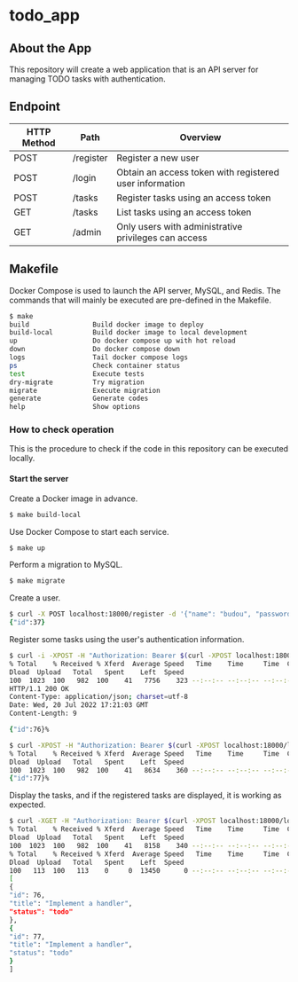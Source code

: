# todo_app

## About the App
This repository will create a web application that is an API server for managing TODO tasks with authentication.

## Endpoint

HTTP Method | Path         | Overview
----------|------------|--------------------------
POST     | /register | Register a new user
POST     | /login   | Obtain an access token with registered user information
POST     | /tasks   | Register tasks using an access token
GET      | /tasks   | List tasks using an access token
GET      | /admin   | Only users with administrative privileges can access

## Makefile
Docker Compose is used to launch the API server, MySQL, and Redis. The commands that will mainly be executed are pre-defined in the Makefile.
```zsh
$ make
build                Build docker image to deploy
build-local          Build docker image to local development
up                   Do docker compose up with hot reload
down                 Do docker compose down
logs                 Tail docker compose logs
ps                   Check container status
test                 Execute tests
dry-migrate          Try migration
migrate              Execute migration
generate             Generate codes
help                 Show options
```

### How to check operation
This is the procedure to check if the code in this repository can be executed locally.

#### Start the server
Create a Docker image in advance.
```zsh
$ make build-local
```
Use Docker Compose to start each service.
```zsh
$ make up
```
Perform a migration to MySQL.
```zsh
$ make migrate
```
Create a user.
```zsh
$ curl -X POST localhost:18000/register -d '{"name": "budou", "password":"test", "role":"admin"}'
{"id":37}
```
Register some tasks using the user's authentication information.
```zsh
$ curl -i -XPOST -H "Authorization: Bearer $(curl -XPOST localhost:18000/login -d '{"user_name": "budou", "password":"test"}' | jq ".access_token" | sed "s/\"//g")" localhost:18000/tasks -d @./handler/testdata/add_task/ok_req.json.golden
% Total    % Received % Xferd  Average Speed   Time    Time     Time  Current
Dload  Upload   Total   Spent    Left  Speed
100  1023  100   982  100    41   7756    323 --:--:-- --:--:-- --:--:--  8525
HTTP/1.1 200 OK
Content-Type: application/json; charset=utf-8
Date: Wed, 20 Jul 2022 17:21:03 GMT
Content-Length: 9

{"id":76}%

$ curl -XPOST -H "Authorization: Bearer $(curl -XPOST localhost:18000/login -d '{"user_name": "budou", "password":"test"}' | jq ".access_token" | sed "s/\"//g")" localhost:18000/tasks -d @./handler/testdata/add_task/ok_req.json.golden
% Total    % Received % Xferd  Average Speed   Time    Time     Time  Current
Dload  Upload   Total   Spent    Left  Speed
100  1023  100   982  100    41   8634    360 --:--:-- --:--:-- --:--:--  9560
{"id":77}%
```
Display the tasks, and if the registered tasks are displayed, it is working as expected.
```zsh
$ curl -XGET -H "Authorization: Bearer $(curl -XPOST localhost:18000/login -d '{"user_name": "budou", "password":"test"}' | jq ".access_token" | sed "s/\"//g")" localhost:18000/tasks | jq
% Total    % Received % Xferd  Average Speed   Time    Time     Time  Current
Dload  Upload   Total   Spent    Left  Speed
100  1023  100   982  100    41   8158    340 --:--:-- --:--:-- --:--:--  9133
% Total    % Received % Xferd  Average Speed   Time    Time     Time  Current
Dload  Upload   Total   Spent    Left  Speed
100   113  100   113    0     0  13450      0 --:--:-- --:--:-- --:--:-- 28250
[
{
"id": 76,
"title": "Implement a handler",
"status": "todo"
},
{
"id": 77,
"title": "Implement a handler",
"status": "todo"
}
]
```

[//]: # (## Reference)

[//]: # (### Detailed Go Language Web Application Development)

[//]: # (##### Written by Yoichiro Shimizu)

[//]: # (https://amzn.asia/d/6VU2VFF)
